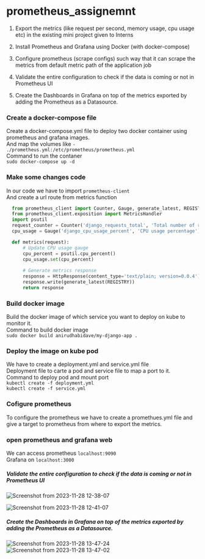 # prometheus_assignemnt
  1. Export the metrics (like request per second, memory usage, cpu usage etc) in the existing mini project given to Interns

  2. Install Prometheus and Grafana using Docker (with docker-compose)

  3. Configure prometheus (scrape configs) such way that it can scrape the metrics from default metric path of the application job

  4. Validate the entire configuration to check if the data is coming or not in Prometheus UI

  5. Create the Dashboards in Grafana on top of the metrics exported by adding the Prometheus as a Datasource.

### Create a docker-compose file
Create a docker-compose.yml file to deploy two docker container using prometheus and grafana images.<br>
And map the volumes like ```- ./prometheus.yml:/etc/prometheus/prometheus.yml```<br>
Command to run the contaner<br>
```sudo docker-compose up -d```

### Make some changes code
In our code we have to import ```prometheus-client```<br>
And create a url route from metrics function<br>
  ```python
    from prometheus_client import Counter, Gauge, generate_latest, REGISTRY
    from prometheus_client.exposition import MetricsHandler
    import psutil
    request_counter = Counter('django_requests_total', 'Total number of requests received')
    cpu_usage = Gauge('django_cpu_usage_percent', 'CPU usage percentage')

    def metrics(request):
        # Update CPU usage gauge
        cpu_percent = psutil.cpu_percent()
        cpu_usage.set(cpu_percent)
    
        # Generate metrics response
        response = HttpResponse(content_type='text/plain; version=0.0.4')
        response.write(generate_latest(REGISTRY))
        return response
```
### Build docker image
Build the docker image of which service you want to deploy on kube to monitor it.<br>
Command to build docker image<br>
```sudo docker build anirudhabidave/my-django-app .```

### Deploy the image on kube pod
We have to create a deployment.yml and service.yml file <br>
Deployment file to carte a pod and service file to map a port to it.<br>
Command to deploy pod and mount port<br>
```kubectl create -f deployment.yml```<br>
```kubectl create -f service.yml```

### Cofigure prometheus
To configure the prometheus we have to create a promethues.yml file and give a target to prometheus from where to export the metrics.<br>

### open prometheus and grafana web
We can access prometheus ```localhost:9090```<br>
Grafana on ```localhost:3000```

##### Validate the entire configuration to check if the data is coming or not in Prometheus UI
![Screenshot from 2023-11-28 12-38-07](https://github.com/AnirudhaBidave/prometheus_assignemnt/assets/130437908/42db9156-5ad9-4dce-be56-1ad7d540f4f1)

![Screenshot from 2023-11-28 12-41-07](https://github.com/AnirudhaBidave/prometheus_assignemnt/assets/130437908/fc1f1596-b793-4539-a514-7ca9c91668b0)

##### Create the Dashboards in Grafana on top of the metrics exported by adding the Prometheus as a Datasource.
![Screenshot from 2023-11-28 13-47-24](https://github.com/AnirudhaBidave/prometheus_assignemnt/assets/130437908/8b063a30-cb88-424c-b5c4-b29c6ed438e0)
![Screenshot from 2023-11-28 13-47-02](https://github.com/AnirudhaBidave/prometheus_assignemnt/assets/130437908/d93406a9-25df-47ed-852a-e5d7d91e828e)
